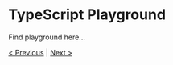 # TypeScript Playground

Find playground here...

[< Previous](what-is.md) | [Next >](playground.md)
